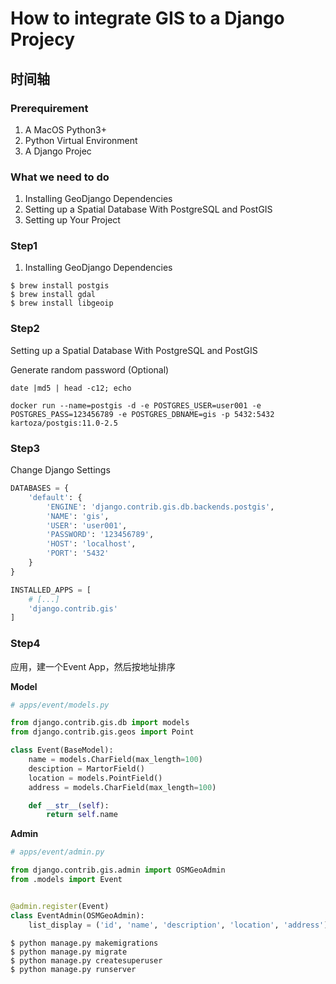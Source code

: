 # How to integrate GIS to a Django Projecy

## 时间轴

### Prerequirement
1. A MacOS Python3+
2. Python Virtual Environment
2. A Django Projec

### What we need to do
1. Installing GeoDjango Dependencies
2. Setting up a Spatial Database With PostgreSQL and PostGIS
3. Setting up Your Project

### Step1
1. Installing GeoDjango Dependencies

```shell
$ brew install postgis
$ brew install gdal
$ brew install libgeoip
```

### Step2
Setting up a Spatial Database With PostgreSQL and PostGIS

Generate random password (Optional)

```shell
date |md5 | head -c12; echo
```

```shell
docker run --name=postgis -d -e POSTGRES_USER=user001 -e POSTGRES_PASS=123456789 -e POSTGRES_DBNAME=gis -p 5432:5432 kartoza/postgis:11.0-2.5
```

### Step3
Change Django Settings


```python
DATABASES = {
    'default': {
        'ENGINE': 'django.contrib.gis.db.backends.postgis',
        'NAME': 'gis',
        'USER': 'user001',
        'PASSWORD': '123456789',
        'HOST': 'localhost',
        'PORT': '5432'
    }
}
```

```python
INSTALLED_APPS = [
    # [...]
    'django.contrib.gis'
]
```

### Step4

应用，建一个Event App，然后按地址排序

**Model**

```python
# apps/event/models.py

from django.contrib.gis.db import models
from django.contrib.gis.geos import Point

class Event(BaseModel):
    name = models.CharField(max_length=100)
    desciption = MartorField()    
    location = models.PointField()
    address = models.CharField(max_length=100)

    def __str__(self):
        return self.name
```



**Admin**

```python
# apps/event/admin.py

from django.contrib.gis.admin import OSMGeoAdmin
from .models import Event


@admin.register(Event)
class EventAdmin(OSMGeoAdmin):
    list_display = ('id', 'name', 'description', 'location', 'address')

```

```shell
$ python manage.py makemigrations
$ python manage.py migrate
$ python manage.py createsuperuser
$ python manage.py runserver
```

